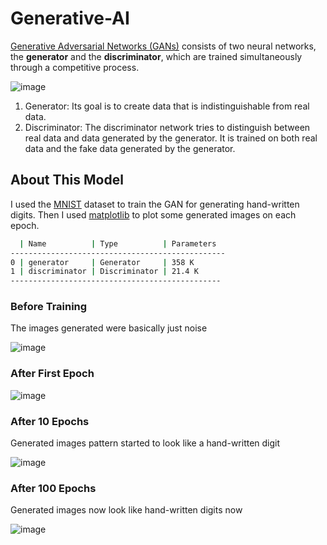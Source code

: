 # Generative-AI
[Generative Adversarial Networks (GANs)](https://en.wikipedia.org/wiki/Generative_adversarial_network) consists of two neural networks, the **generator** and the **discriminator**, which are trained simultaneously through a competitive process.

![image](https://github.com/OmarAzizi/Generative-AI/assets/110500643/135093fe-0be1-43f6-bf15-63ed145b3fec)


1. Generator: Its goal is to create data that is indistinguishable from real data.
2. Discriminator: The discriminator network tries to distinguish between real data and data generated by the generator. It is trained on both real data and the fake data generated by the generator.

## About This Model
I used the [MNIST](https://en.wikipedia.org/wiki/MNIST_database) dataset to train the GAN for generating hand-written digits. Then I used [matplotlib](https://matplotlib.org/) to plot some generated images on each epoch.
```bash
  | Name          | Type          | Parameters 
------------------------------------------------
0 | generator     | Generator     | 358 K 
1 | discriminator | Discriminator | 21.4 K
-----------------------------------------------
```


### Before Training
The images generated were basically just noise

![image](https://github.com/OmarAzizi/Generative-AI/assets/110500643/5de7306a-a8d8-49c4-8070-a1dfd842970e)

### After First Epoch

![image](https://github.com/OmarAzizi/Generative-AI/assets/110500643/2e467cfb-9e01-4011-837f-cddcdbbcb169)

### After 10 Epochs
Generated images pattern started to look like a hand-written digit 

![image](https://github.com/OmarAzizi/Generative-AI/assets/110500643/f5f2393b-64d6-4acd-9011-12997ec61ced)


### After 100 Epochs
Generated images now look like hand-written digits now

![image](https://github.com/OmarAzizi/Generative-AI/assets/110500643/4aa36be2-afd9-4a39-841b-d61b11cf5902)

